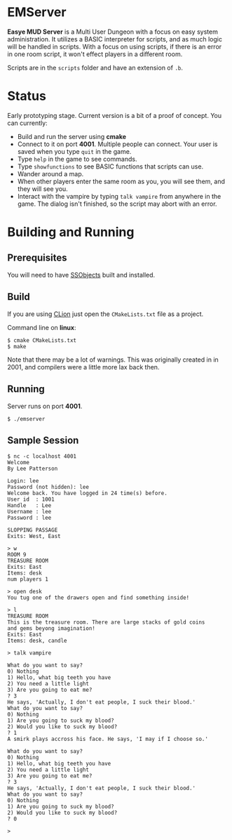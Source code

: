 # EMServer
**Easye MUD Server** is a Multi User Dungeon with a focus on easy system administration. It utilizes a BASIC interpreter for scripts, and as much logic will be handled in scripts. With a focus on using scripts, if there is an error in one room script, it won't effect players in a different room.

Scripts are in the `scripts` folder and have an extension of `.b`. 

# Status

Early prototyping stage. Current version is a bit of a proof of concept. You can currently:

- Build and run the server using **cmake**
- Connect to it on port **4001**. Multiple people can connect. Your user is saved when you type `quit` in the game. 
- Type `help` in the game to see commands.
- Type `showfunctions` to see BASIC functions that scripts can use.
- Wander around a map. 
- When other players enter the same room as you, you will see them, and they will see you.
- Interact with the vampire by typing `talk vampire` from anywhere in the game. The dialog isn't finished, so the script may abort with an error. 

# Building and Running

## Prerequisites


You will need to have [SSObjects](https://github.com/abathur8bit/ssobjects) built and installed.

## Build
If you are using [CLion](https://www.jetbrains.com/clion/) just open the `CMakeLists.txt` file as a project.

Command line on **linux**:

	$ cmake CMakeLists.txt
	$ make

Note that there may be a lot of warnings. This was originally created in in 2001, and compilers were a little more lax back then. 

## Running
Server runs on port **4001**.

	$ ./emserver

## Sample Session

```
$ nc -c localhost 4001
Welcome
By Lee Patterson

Login: lee
Password (not hidden): lee
Welcome back. You have logged in 24 time(s) before.
User id  : 1001
Handle   : Lee
Username : lee
Password : lee

SLOPPING PASSAGE
Exits: West, East

> w
ROOM 9
TREASURE ROOM
Exits: East
Items: desk
num players 1

> open desk
You tug one of the drawers open and find something inside!

> l
TREASURE ROOM
This is the treasure room. There are large stacks of gold coins
and gems beyong imagination!
Exits: East
Items: desk, candle

> talk vampire 

What do you want to say?
0) Nothing
1) Hello, what big teeth you have
2) You need a little light
3) Are you going to eat me?
? 3
He says, 'Actually, I don't eat people, I suck their blood.'
What do you want to say?
0) Nothing
1) Are you going to suck my blood?
2) Would you like to suck my blood?
? 1
A smirk plays accross his face. He says, 'I may if I choose so.' 

What do you want to say?
0) Nothing
1) Hello, what big teeth you have
2) You need a little light
3) Are you going to eat me?
? 3
He says, 'Actually, I don't eat people, I suck their blood.'
What do you want to say?
0) Nothing
1) Are you going to suck my blood?
2) Would you like to suck my blood?
? 0

> 
```


